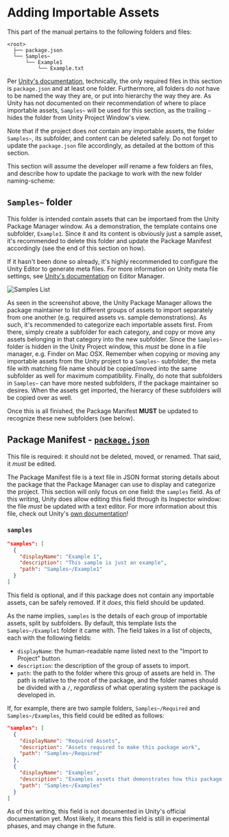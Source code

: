 # Adding Importable Assets

This part of the manual pertains to the following folders and files:

```
<root>
  ├── package.json
  └── Samples~
      └── Example1
          └── Example.txt
```

Per [Unity's documentation](https://docs.unity3d.com/Manual/CustomPackages.html), technically, the only required files in this section is `package.json` and at least one folder.  Furthermore, all folders do *not* have to be named the way they are, or put into hierarchy the way they are.  As Unity has not documented on their recommendation of where to place importable assets, `Samples~` will be used for this section, as the trailing `~` hides the folder from Unity Project Window's view.

Note that if the project does *not* contain any importable assets, the folder `Samples~`, its subfolder, and content can be deleted safely.  Do not forget to update the `package.json` file accordingly, as detailed at the bottom of this section.

This section will assume the developer *will* rename a few folders an files, and describe how to update the package to work with the new folder naming-scheme:

## `Samples~` folder

This folder is intended contain assets that can be importaed from the Unity Package Manager window.  As a demonstration, the template contains one subfolder, `Example1`.  Since it and its content is obviously just a sample asset, it's recommended to delete this folder and update the Package Manifest accordingly (see the end of this section on how).

If it hasn't been done so already, it's highly recommended to configure the Unity Editor to generate meta files.  For more information on Unity meta file settings, see [Unity's documentation](https://docs.unity3d.com/2019.1/Documentation/Manual/class-EditorManager.html) on Editor Manager.

![Samples List](https://omiyagames.github.io/template-unity-package/resources/samples.png)

As seen in the screenshot above, the Unity Package Manager allows the package maintainer to list different groups of assets to import separately from one another (e.g. required assets vs. sample demonstrations).  As such, it's recommended to categorize each importable assets first.  From there, simply create a subfolder for each category, and copy or move any assets belonging in that category into the new subfolder.  Since the `Samples~` folder is hidden in the Unity Project window, this *must* be done in a file manager, e.g. Finder on Mac OSX.  Remember when copying or moving any importable assets from the Unity project to a `Samples~` subfolder, the meta file with matching file name should be copied/moved into the same subfolder as well for maximum compatibility.  Finally, do note that subfolders in `Samples~` can have more nested subfolders, if the package maintainer so desires.  When the assets get imported, the hierarcy of these subfolders will be copied over as well.

Once this is all finished, the Package Manifest **MUST** be updated to recognize these new subfolders (see below).

## Package Manifest - [`package.json`](https://docs.unity3d.com/Manual/upm-manifestPkg.html)

This file is required: it should not be deleted, moved, or renamed.  That said, it *must* be edited.

The Package Manifest file is a text file in JSON format storing details about the package that the Package Manager can use to display and categorize the project.  This section will only focus on one field: the `samples` field.  As of this writing, Unity does allow editing this field through its Inspector window: the file *must* be updated with a text editor.  For more information about this file, check out Unity's [own documentation](https://docs.unity3d.com/Manual/upm-manifestPkg.html)!

### `samples`
```json
"samples": [
  {
    "displayName": "Example 1",
    "description": "This sample is just an example",
    "path": "Samples~/Example1"
  }
]
```
This field is optional, and if this package does not contain any importable assets, can be safely removed.  If it *does*, this field should be updated.

As the name implies, `samples` is the details of each group of importable assets, split by subfolders.  By default, this template lists the `Samples~/Example1` folder it came with.  The field takes in a list of objects, each with the following fields:

- `displayName`: the human-readable name listed next to the "Import to Project" button.
- `description`: the description of the group of assets to import.
- `path`: the path to the folder where this group of assets are held in.  The path is relative to the root of the package, and the folder names should be divided with a `/`, *regardless* of what operating system the package is developed in.

If, for example, there are two sample folders, `Samples~/Required` and `Samples~/Examples`, this field could be edited as follows:
```json
"samples": [
  {
    "displayName": "Required Assets",
    "description": "Assets required to make this package work",
    "path": "Samples~/Required"
  },
  {
    "displayName": "Examples",
    "description": "Examples assets that demonstrates how this package works.",
    "path": "Samples~/Examples"
  }
]
```
As of this writing, this field is not documented in Unity's official documentation yet.  Most likely, it means this field is still in experimental phases, and may change in the future.
